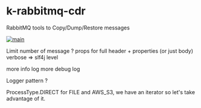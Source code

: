 # k-rabbitmq-cdr
RabbitMQ tools to Copy/Dump/Restore messages

[![main](https://github.com/kinae/k-rabbitmq-cdr/actions/workflows/main.yaml/badge.svg)](https://github.com/kinae/k-rabbitmq-cdr/actions/workflows/main.yaml)


Limit number of message ? props for full header + properties (or just body)
verbose => slf4j level

more info log more debug log

Logger pattern ?

ProcessType.DIRECT for FILE and AWS_S3, we have an iterator so let's take advantage of it. 
